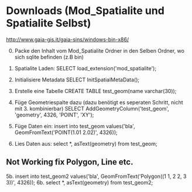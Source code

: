 # Downloads (Mod_Spatialite und Spatialite Selbst)
http://www.gaia-gis.it/gaia-sins/windows-bin-x86/

0. Packe den Inhalt vom Mod_Spatialite Ordner in den Selben Ordner, wo sich sqlite befinden (z.B bin)
1. Spatialite Laden:
SELECT load_extension('mod_spatialite');
2. Initialisiere Metadata
SELECT InitSpatialMetaData();
3. Erstelle eine Tabelle
CREATE TABLE test_geom(name varchar(30));
4. Füge Geometriespalte dazu (dazu benötigt es seperaten Schritt, nicht mit 3. kombinierbar)
SELECT AddGeometryColumn('test_geom', 'geometry', 4326, 'POINT', 'XY');

5. Füge Daten ein:
insert into test_geom values('bla', GeomFromText('POINT(1.01 2.02)', 4326));
6. Lies Daten aus:
select *, asText(geometry) from test_geom;

## Not Working fix Polygon, Line etc.
5b.
insert into test_geom2 values('bla', GeomFromText('Polygon((1 1, 2 2, 3 3))', 4326));
6b.
select *, asText(geometry) from test_geom2;